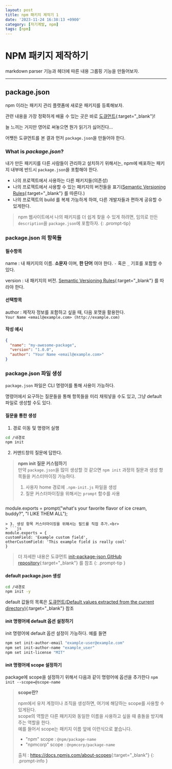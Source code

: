 ```yaml
---
layout: post
title: npm 패키지 제작기 1
date: '2023-11-24 16:38:13 +0900'
category: [자기계발, npm]
tags: [npm]
---
```


# NPM 패키지 제작하기
markdown parser 기능과 헤더에 따른 내용 그룹핑 기능을 만들어보자.

---

## package.json
npm 이라는 패키지 관리 플랫폼에 새로운 패키지를 등록해보자.

관련 내용을 가장 정확하게 배울 수 있는 곳은 바로 [도큐먼트](https://docs.npmjs.com/creating-a-package-json-file){:target="_blank"}!

늘 느끼는 거지만 영어로 써놓으면 뭔가 읽기가 싫어진다...

어쨋든 도큐먼트를 본 결과 먼저 `package.json`을 만들어야 한다.

### What is *package.json*?
내가 만든 패키지를 다른 사람들이 관리하고 설치하기 위해서는, npm에 배포하는 패키지 내부에 반드시 `package.json`을 포함해야 한다.

- 나의 프로젝트에서 사용하는 다른 패키지들(의존성)
- 나의 프로젝트에서 사용할 수 있는 패키지의 버전들을 표기([Semantic Versioning Rules](https://docs.npmjs.com/about-semantic-versioning){:target="_blank"} 를 따른다.)
- 나의 프로젝트의 build 를 복제 가능하게 하여, 다른 개발자들과 편하게 공유할 수 있게한다.

> npm 웹사이트에서 나의 패키지를 더 쉽게 찾을 수 있게 하려면, 임의로 만든 `description`을 `package.json`에 포함하자.
{: .prompt-tip}

### package.json 의 항목들
#### 필수항목
name
: 내 패키지의 이름. **소문자** 이며, **한 단어** 여야 한다. `-` 혹은 `_` 기호를 포함할 수 있다.

version
: 내 패키지의 버전. [Semantic Versioning Rules](https://docs.npmjs.com/about-semantic-versioning){:target="_blank"} 를 따라야 한다.

#### 선택항목
author
: 제작자 정보를 포함하고 싶을 때, 다음 포맷을 활용한다.<br/>`Your Name <email@example.com> (http://example.com)`

#### 작성 예시
```json
{
  "name": "my-awesome-package",
  "version": "1.0.0",
  "author": "Your Name <email@example.com>"
}
```

### package.json 파일 생성
`package.json` 파일은 CLI 명령어를 통해 사용이 가능하다.

명령어에서 요구하는 질문들을 통해 항목들을 미리 채워넣을 수도 있고, 그냥 default 파일로 생성할 수도 있다.

#### 질문을 통한 생성
1. 경로 이동 및 명령어 실행
```bash
cd /내경로
npm init
```
2. 커맨드창의 질문에 답한다.

> **npm init 질문 커스텀하기**<br>
> 만약 `package.json`을 많이 생성할 것 같으면 `npm init` 과정의 질문과 생성 항목들을 커스터마이징 가능하다.<br>
> 1. 사용자 home 경로에 `.npm-init.js` 파일을 생성
> 2. 질문 커스터마이징을 위해서는 `prompt` 함수를 사용<br>
> ```js
  module.exports = prompt("what's your favorite flavor of ice cream, buddy?", "I LIKE THEM ALL");
  ```
> 3. 생성 항목 커스터마이징을 위해서는 필드를 직접 추가.<br>
> ```js
module.exports = {
  customField: 'Example custom field',
  otherCustomField: 'This example field is really cool'
}
```
>
> 더 자세한 내용은 도큐먼트 [init-package-json GitHub repository](https://github.com/npm/init-package-json){:target="_blank"} 를 참조
{: .prompt-tip }

#### default package.json 생성
```bash
cd /내경로
npm init -y
```

default 값들의 목록은 [도큐먼트(Default values extracted from the current directory)](https://docs.npmjs.com/creating-a-package-json-file#default-values-extracted-from-the-current-directory){:target="_blank"} 참조

#### init 명령어에 default 옵션 설정하기
init 명령어에 default 옵션 설정이 가능하다. 예를 들면
```bash
npm set init-author-email "example-user@example.com"
npm set init-author-name "example_user"
npm set init-license "MIT"
```

#### init 명령어에 scope 설정하기
package에 scope을 설정하기 위해서 다음과 같이 명령어에 옵션을 추가한다
`npm init --scope=@scope-name`

> **scope란?**
> 
> npm에서 유저 계정이나 조직을 생성하면, 여기에 해당하는 scope를 사용할 수 있게된다.<br>
> scope의 역할은 다른 패키지와 동일한 이름을 사용하고 싶을 때 충돌을 방지해주는 역할을 한다.<br>
> 예를 들어서 scope는 패키지 이름 앞에 이런식으로 붙습니다.
>
> - "npm" scope : `@npm/package-name`
> - "npmcorp" scope : `@npmcorp/package-name`
>
> 출처 : <https://docs.npmjs.com/about-scopes>{:target="_blank"}
{: .prompt-info }